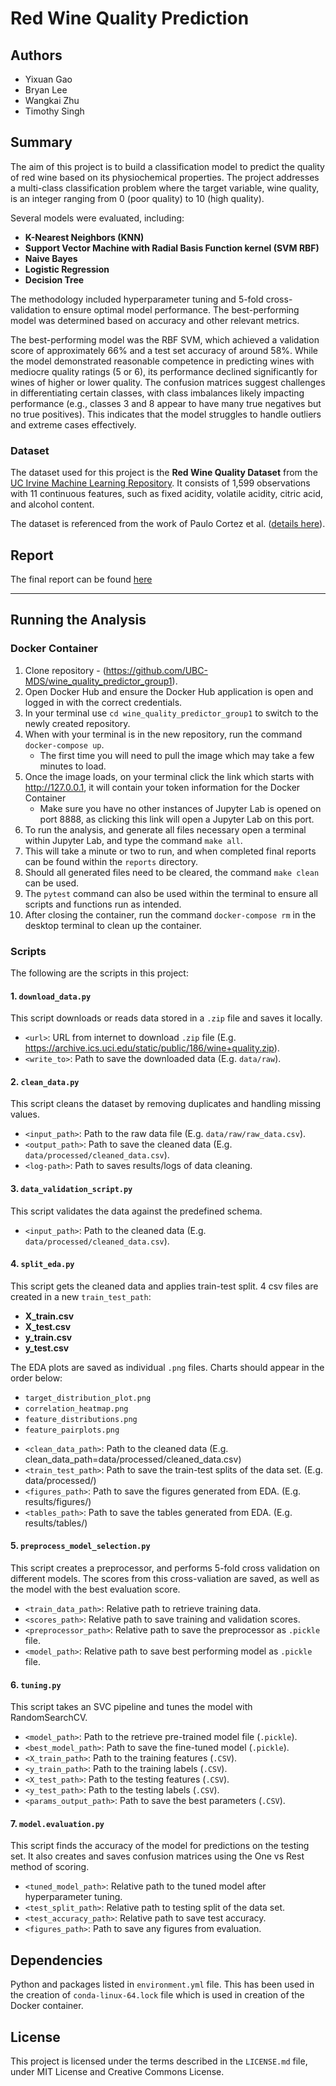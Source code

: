 # Red Wine Quality Prediction

## Authors
- Yixuan Gao  
- Bryan Lee  
- Wangkai Zhu  
- Timothy Singh  

## Summary
The aim of this project is to build a classification model to predict the quality of red wine based on its physiochemical properties. The project addresses a multi-class classification problem where the target variable, wine quality, is an integer ranging from 0 (poor quality) to 10 (high quality).  

Several models were evaluated, including:
- **K-Nearest Neighbors (KNN)**  
- **Support Vector Machine with Radial Basis Function kernel (SVM RBF)**
- **Naive Bayes**
- **Logistic Regression**  
- **Decision Tree**

The methodology included hyperparameter tuning and 5-fold cross-validation to ensure optimal model performance. The best-performing model was determined based on accuracy and other relevant metrics.  

The best-performing model was the RBF SVM, which achieved a validation score of approximately 66% and a test set accuracy of around 58%. While the model demonstrated reasonable competence in predicting wines with mediocre quality ratings (5 or 6), its performance declined significantly for wines of higher or lower quality. The confusion matrices suggest challenges in differentiating certain classes, with class imbalances likely impacting performance (e.g., classes 3 and 8 appear to have many true negatives but no true positives). This indicates that the model struggles to handle outliers and extreme cases effectively.

### Dataset
The dataset used for this project is the **Red Wine Quality Dataset** from the [UC Irvine Machine Learning Repository](https://archive.ics.uci.edu/dataset/186/wine+quality). It consists of 1,599 observations with 11 continuous features, such as fixed acidity, volatile acidity, citric acid, and alcohol content.  

The dataset is referenced from the work of Paulo Cortez et al. ([details here](http://www3.dsi.uminho.pt/pcortez/wine/)).

## Report
The final report can be found [here](https://github.com/UBC-MDS/wine_quality_predictor_group1/blob/main/report/wine_predictor_analysis_report.pdf)

---
## Running the Analysis
### Docker Container
1. Clone repository - (https://github.com/UBC-MDS/wine_quality_predictor_group1).
2. Open Docker Hub and ensure the Docker Hub application is open and logged in with the correct credentials.
3. In your terminal use `cd wine_quality_predictor_group1` to switch to the newly created repository.
4. When with your terminal is in the new repository, run the command `docker-compose up`. 
    - The first time you will need to pull the image which may take a few minutes to load. 
5. Once the image loads, on your terminal click the link which starts with http://127.0.0.1, it will contain your token information for the Docker Container
    - Make sure you have no other instances of Jupyter Lab is opened on port 8888, as clicking this link will open a Jupyter Lab on this port.
6. To run the analysis, and generate all files necessary open a terminal within Jupyter Lab, and type the command `make all`.
7. This will take a minute or two to run, and when completed final reports can be found within the `reports` directory.
8. Should all generated files need to be cleared, the command `make clean` can be used.
9. The `pytest` command can also be used within the terminal to ensure all scripts and functions run as intended.
10. After closing the container, run the command `docker-compose rm` in the desktop terminal to clean up the container.



### Scripts

The following are the scripts in this project:

#### 1. `download_data.py`
This script downloads or reads data stored in a `.zip` file and saves it locally.

- `<url>`: URL from internet to download `.zip` file (E.g. https://archive.ics.uci.edu/static/public/186/wine+quality.zip).
- `<write_to>`: Path to save the downloaded data (E.g. `data/raw`).


#### 2. `clean_data.py`
This script cleans the dataset by removing duplicates and handling missing values.

- `<input_path>`: Path to the raw data file (E.g. `data/raw/raw_data.csv`).
- `<output_path>`: Path to save the cleaned data (E.g. `data/processed/cleaned_data.csv`).
- `<log-path>`: Path to saves results/logs of data cleaning.


#### 3. `data_validation_script.py`
This script validates the data against the predefined schema.

- `<input_path>`: Path to the cleaned data (E.g. `data/processed/cleaned_data.csv`).


#### 4. `split_eda.py`
This script gets the cleaned data and applies train-test split.
4 csv files are created in a new `train_test_path`:
 - **X_train.csv**
 - **X_test.csv**
 - **y_train.csv**
 - **y_test.csv**

The EDA plots are saved as individual `.png` files. Charts should appear in the order below:
* `target_distribution_plot.png`
* `correlation_heatmap.png`
* `feature_distributions.png`
* `feature_pairplots.png`

- `<clean_data_path>`: Path to the cleaned data (E.g. clean_data_path=data/processed/cleaned_data.csv)
- `<train_test_path>`: Path to save the train-test splits of the data set. (E.g. data/processed/)
- `<figures_path>`: Path to save the figures generated from EDA. (E.g. results/figures/)
- `<tables_path>`: Path to save the tables generated from EDA. (E.g. results/tables/)


#### 5. `preprocess_model_selection.py`
This script creates a preprocessor, and performs 5-fold cross validation on different models. 
The scores from this cross-valiation are saved, as well as the model with the best evaluation score.

- `<train_data_path>`: Relative path to retrieve training data.
- `<scores_path>`: Relative path to save training and validation scores.
- `<preprocessor_path>`: Relative path to save the preprocessor as `.pickle` file.
- `<model_path>`: Relative path to save best performing model as `.pickle` file.

#### 6. `tuning.py`
This script takes an SVC pipeline and tunes the model with RandomSearchCV.

- `<model_path>`: Path to the retrieve pre-trained model file (`.pickle`).
- `<best_model_path>`: Path to save the fine-tuned model (`.pickle`).
- `<X_train_path>`: Path to the training features (`.CSV`).
- `<y_train_path>`: Path to the training labels (`.CSV`).
- `<X_test_path>`: Path to the testing features (`.CSV`).
- `<y_test_path>`: Path to the testing labels (`.CSV`).
- `<params_output_path>`: Path to save the best parameters (`.CSV`).


#### 7. `model.evaluation.py`
This script finds the accuracy of the model for predictions on the testing set.
It also creates and saves confusion matrices using the One vs Rest method of scoring.

- `<tuned_model_path>`: Relative path to the tuned model after hyperparameter tuning.
- `<test_split_path>`: Relative path to testing split of the data set.
- `<test_accuracy_path>`: Relative path to save test accuracy.
- `<figures_path>`: Path to save any figures from evaluation.


## Dependencies
Python and packages listed in `environment.yml` file. This has been used in the creation of `conda-linux-64.lock` file which is used in creation of the Docker container.

## License
This project is licensed under the terms described in the `LICENSE.md` file, under MIT License and Creative Commons License. 
